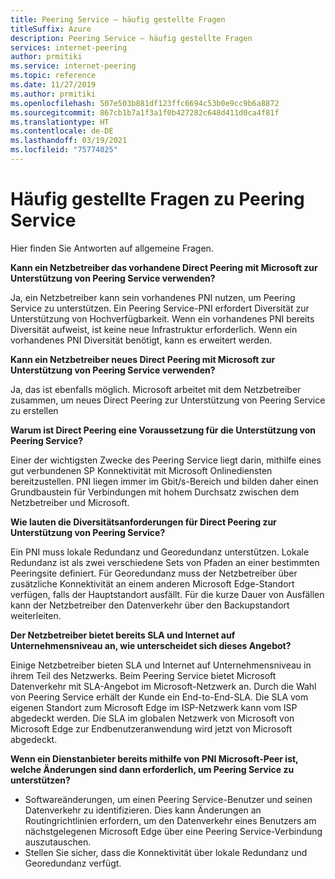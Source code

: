 ```yaml
---
title: Peering Service – häufig gestellte Fragen
titleSuffix: Azure
description: Peering Service – häufig gestellte Fragen
services: internet-peering
author: prmitiki
ms.service: internet-peering
ms.topic: reference
ms.date: 11/27/2019
ms.author: prmitiki
ms.openlocfilehash: 507e503b881df123ffc6694c53b0e9cc9b6a8872
ms.sourcegitcommit: 867cb1b7a1f3a1f0b427282c648d411d0ca4f81f
ms.translationtype: HT
ms.contentlocale: de-DE
ms.lasthandoff: 03/19/2021
ms.locfileid: "75774025"
---
```

# <a name="peering-service---faqs"></a>Häufig gestellte Fragen zu Peering Service

Hier finden Sie Antworten auf allgemeine Fragen.

**Kann ein Netzbetreiber das vorhandene Direct Peering mit Microsoft zur Unterstützung von Peering Service verwenden?**

Ja, ein Netzbetreiber kann sein vorhandenes PNI nutzen, um Peering Service zu unterstützen. Ein Peering Service-PNI erfordert Diversität zur Unterstützung von Hochverfügbarkeit. Wenn ein vorhandenes PNI bereits Diversität aufweist, ist keine neue Infrastruktur erforderlich. Wenn ein vorhandenes PNI Diversität benötigt, kann es erweitert werden.

**Kann ein Netzbetreiber neues Direct Peering mit Microsoft zur Unterstützung von Peering Service verwenden?**

Ja, das ist ebenfalls möglich. Microsoft arbeitet mit dem Netzbetreiber zusammen, um neues Direct Peering zur Unterstützung von Peering Service zu erstellen  

**Warum ist Direct Peering eine Voraussetzung für die Unterstützung von Peering Service?**

Einer der wichtigsten Zwecke des Peering Service liegt darin, mithilfe eines gut verbundenen SP Konnektivität mit Microsoft Onlinediensten bereitzustellen. PNI liegen immer im Gbit/s-Bereich und bilden daher einen Grundbaustein für Verbindungen mit hohem Durchsatz zwischen dem Netzbetreiber und Microsoft.

**Wie lauten die Diversitätsanforderungen für Direct Peering zur Unterstützung von Peering Service?**

Ein PNI muss lokale Redundanz und Georedundanz unterstützen. Lokale Redundanz ist als zwei verschiedene Sets von Pfaden an einer bestimmten Peeringsite definiert. Für Georedundanz muss der Netzbetreiber über zusätzliche Konnektivität an einem anderen Microsoft Edge-Standort verfügen, falls der Hauptstandort ausfällt. Für die kurze Dauer von Ausfällen kann der Netzbetreiber den Datenverkehr über den Backupstandort weiterleiten.

**Der Netzbetreiber bietet bereits SLA und Internet auf Unternehmensniveau an, wie unterscheidet sich dieses Angebot?**

Einige Netzbetreiber bieten SLA und Internet auf Unternehmensniveau in ihrem Teil des Netzwerks. Beim Peering Service bietet Microsoft Datenverkehr mit SLA-Angebot im Microsoft-Netzwerk an. Durch die Wahl von Peering Service erhält der Kunde ein End-to-End-SLA. Die SLA vom eigenen Standort zum Microsoft Edge im ISP-Netzwerk kann vom ISP abgedeckt werden. Die SLA im globalen Netzwerk von Microsoft von Microsoft Edge zur Endbenutzeranwendung wird jetzt von Microsoft abgedeckt.

**Wenn ein Dienstanbieter bereits mithilfe von PNI Microsoft-Peer ist, welche Änderungen sind dann erforderlich, um Peering Service zu unterstützen?**

* Softwareänderungen, um einen Peering Service-Benutzer und seinen Datenverkehr zu identifizieren. Dies kann Änderungen an Routingrichtlinien erfordern, um den Datenverkehr eines Benutzers am nächstgelegenen Microsoft Edge über eine Peering Service-Verbindung auszutauschen.
* Stellen Sie sicher, dass die Konnektivität über lokale Redundanz und Georedundanz verfügt.
